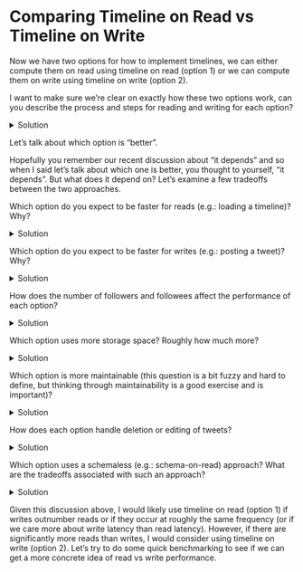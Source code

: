 # Comparing Timeline on Read vs Timeline on Write

Now we have two options for how to implement timelines, we can either compute them on read using timeline on read (option 1) or we can compute them on write using timeline on write (option 2).

I want to make sure we’re clear on exactly how these two options work, can you describe the process and steps for reading and writing for each option?

<details><summary>Solution</summary>
    
In timeline on read (option 1), whenever a user posts a tweet, that tweet is inserted into the tweets table. Whenever a user loads their timeline, then the query to load the timeline searches over the entire tweets table, finds the tweets of the user’s followees, and sorts them by time. Therefore with this option posting tweets is not very much work for the database, but loading the timeline is lots of work for the database.

In timeline on write (option 2), whenever a user posts a tweet, that tweet is still inserted into the tweets table, but it is also inserted into every followee’s timeline. Then, instead of loading the timeline for a user from the tweets table, it can simply be loaded from the timelines table. Therefore with this option posting tweets can be a lot of work for the database (depending on how many followers a poster has), but loading the timeline is not not much work for the database.
    
</details>

Let’s talk about which option is “better”.

Hopefully you remember our recent discussion about “it depends” and so when I said let’s talk about which one is better, you thought to yourself, “it depends”. But what does it depend on? Let’s examine a few tradeoffs between the two approaches.

Which option do you expect to be faster for reads (e.g.: loading a timeline)? Why?

<details><summary>Solution</summary>

Timeline on write (option 2) should be faster for reads since it “precomputes” the timeline. This means that returning the timeline is essentially just a key-value look up by username, which should be quite fast. In timeline on read (option 1), the database has to compute a join across multiple tables and then order the results by time, which could be slow depending on how much data exists.
    
</details>

Which option do you expect to be faster for writes (e.g.: posting a tweet)? Why?

<details><summary>Solution</summary>

Timeline on read (option 1) should be faster for writes since the only write required is inserting one new row into the tweets table, which should be fast. In timeline on write (option 2), the database still inserts the row into the tweets table but also has to insert into the timeline of every single follower of the user who posted the tweet, which could be slow depending on the number of followers.

</details>

How does the number of followers and followees affect the performance of each option?

<details><summary>Solution</summary>

The more followers and followees a user has, the more “fan-out” occurs (e.g.: timelines require more work for users with more followers). This parameter affects both options. In timeline on read (option 1), more followers means that we’ll have to return more tweets in the timeline (and therefore load more of the tweets table, even if it’s well indexed). In timeline on write (option 2), more followers means that we’ll have to write to more timelines.
    
</details>

Which option uses more storage space? Roughly how much more?

<details><summary>Solution</summary>

Timeline on read (option 1) will use much less storage space than timeline on write (option 2) because option 1 only stores tweets once. In option 2, tweets are copied for every follower when a tweet is posted. If we use option 2, we should make sure we are ok with how much storage space it’s going to use.
    
</details>

Which option is more maintainable (this question is a bit fuzzy and hard to define, but thinking through maintainability is a good exercise and is important)?

<details><summary>Solution</summary>

Which option is more maintainable? There are two aspects of maintainability I want to address here (going to focus primarily on simplicity and evolvability). I think timeline on read (option 1) is simpler than timeline on write (option 2). Option 2 is complex for a few reasons.

Timeline on write (option 2) requires keeping multiple inserts across multiple tables in sync each time a tweet is posted. This means developers have to be careful when making changes to the code which inserts tweets. For example, do you need to transactionally update every single users’ timeline each time you add a tweet? This could be quite slow and slow down other queries on the database. Alternatively, if you do not insert all rows transactionally, then you may need to handle partial failures when a tweet is written only to some subset of the timelines. However, one way that I option 2 is that it gives a simple abstraction for developers reading timelines, they just select the relevant row from the timelines table. This is simpler than the more complex timeline query in option 1, however I think maintaining a single SQL query is much easier than maintaining the more complex logic keeping multiple table in sync.
    
</details>

How does each option handle deletion or editing of tweets?

<details><summary>Solution</summary>

In timeline on read (option 1), if a tweet is deleted or updated then you simply have to delete or update the corresponding tweet row in the tweets table. In timeline on write (option 2), you would need to delete or update the tweet in all the timelines in which it is stored. Given how potentially slow and non-performant this would be, you’d probably need to explore other ways of handling deletion and updating (e.g.: keep a separate cache with the ID’s of deleted or updated tweets and all users loading timeline must filter our deleting tweets or reload edited ones based on the cache).
    
</details>

Which option uses a schemaless (e.g.: schema-on-read) approach? What are the tradeoffs associated with such an approach?

<details><summary>Solution</summary>

Timeline on write (option 2) uses a schema-on-read (schemaless) approach for the timeline. Because tweets are stored simply as JSON, there is no guarantee from the database about what fields exist in the JSON or what types those fields have. This means that whenever the fields on a tweet are updated then the code which reads the JSON timeline cannot generally assume that those fields exist on all tweets, therefore it must parse and verify the schema while reading the JSON. This is opposed to schema-on-write where all fields are guaranteed to exist and have a type (e.g.: a normal SQLite table). Given that we’re also storing tweets as a separate table, I think keeping that separate table and the timelines objects in sync results in more difficult maintenability.
    
</details>

Given this discussion above, I would likely use timeline on read (option 1) if writes outnumber reads or if they occur at roughly the same frequency (or if we care more about write latency than read latency). However, if there are significantly more reads than writes, I would consider using timeline on write (option 2). Let’s try to do some quick benchmarking to see if we can get a more concrete idea of read vs write performance.